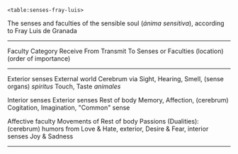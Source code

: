 `<table:senses-fray-luis>`

The senses and faculties of the sensible soul (*ánima sensitiva*),
according to Fray Luis de Granada

-----------------   ------------    ------------  --------------------
Faculty Category    Receive From    Transmit To   Senses or Faculties
(location)                                        (order of importance)
-----------------   ------------    ------------  --------------------
Exterior senses     External world  Cerebrum via  Sight, Hearing, Smell,
(sense organs)                      *spiritus*    Touch, Taste 
                                    *animales*  

Interior senses     Exterior senses Rest of body  Memory, Affection, 
(cerebrum)                                        Cogitation, Imagination,
                                                  "Common" sense

Affective faculty   Movements of    Rest of body  Passions (Dualities):
(cerebrum)          humors from                   Love & Hate, 
                    exterior,                     Desire & Fear,
                    interior senses               Joy & Sadness
-----------------   ------------    ------------  --------------------

